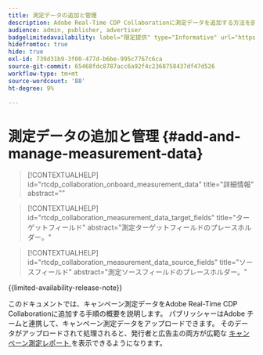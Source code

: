 ```yaml
---
title: 測定データの追加と管理
description: Adobe Real-Time CDP Collaborationに測定データを追加する方法を説明します。
audience: admin, publisher, advertiser
badgelimitedavailability: label="限定提供" type="Informative" url="https://helpx.adobe.com/legal/product-descriptions/real-time-customer-data-platform-collaboration.html newtab=true"
hidefromtoc: true
hide: true
exl-id: 739d31b9-3f00-477d-b6be-995c7767c6ca
source-git-commit: 65468fdc8787acc6a92f4c2368758437df47d526
workflow-type: tm+mt
source-wordcount: '88'
ht-degree: 9%

---
```


# 測定データの追加と管理 {#add-and-manage-measurement-data}

>[!CONTEXTUALHELP]
>id="rtcdp_collaboration_onboard_measurement_data"
>title="詳細情報"
>abstract=""

>[!CONTEXTUALHELP]
>id="rtcdp_collaboration_measurement_data_target_fields"
>title="ターゲットフィールド"
>abstract="測定ターゲットフィールドのプレースホルダー。"

>[!CONTEXTUALHELP]
>id="rtcdp_collaboration_measurement_data_source_fields"
>title="ソースフィールド"
>abstract="測定ソースフィールドのプレースホルダー。"

{{limited-availability-release-note}}

このドキュメントでは、キャンペーン測定データをAdobe Real-Time CDP Collaborationに追加する手順の概要を説明します。 パブリッシャーはAdobe チームと連携して、キャンペーン測定データをアップロードできます。 そのデータがアップロードされて処理されると、発行者と広告主の両方が広範な [ キャンペーン測定レポート ](/help/guide/collaborate/measure.md) を表示できるようになります。
